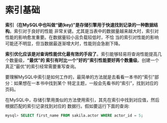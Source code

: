索引基础
================================================================================
**索引（在MySQL中也叫做“键(key)”是存储引擎用于快速找到记录的一种数据结构**。索引对于良好的性能
非常关键。尤其是当表中的数据量越来越大时，索引对性能的影响愈发重要。在数据量较小且负载较低时，不恰
当的索引对性能的影响可能还不明显，但当数据最逐渐增大时，性能则会急剧下降。

**索引优化应该是对查询性能优化最有效的手段了**。索引能够轻易将查询性能提高几个数量级，**“最优”的
索引有时比一个”好的”索引性能要好两个数量级**。创建一个真正“最优”的索引经常需要重写查询。

要理解MySQL中索引是如何工作的，最简单的方法就是去看看一本书的“索引”部分：如果想在一本书中找到某个
特定主题，一般会先看书的“索引”，找到对应的页码。

在MySQL中，存储引擎用类似的方法使用索引，其先在索引中找到对应值，然后根据匹配的索引记录找到对应的
数据行。假如要运行下面的查询:
```sql
mysql> SELECT first_name FROM sakila.actor WHERE actor_id = 5;
```

